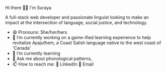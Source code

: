 Hi there 👋🏽 I'm Suraya

A full-stack web developer and passionate linguist looking to make an impact at the intersection of language, social justice, and technology.

- 😄 Pronouns: She/her/hers
- 🔭 I’m currently working on a game-ified learning experience to help revitalize Ayajuthem, a Coast Salish language native to the west coast of 'Canada'
- 🌱 I’m currently learning 
- 💬 Ask me about phonological patterns, 
- 📫 How to reach me:
    🏢 LinkedIn
    📧 Email

